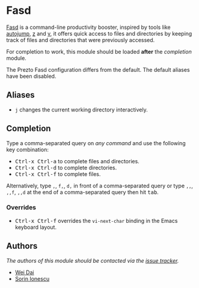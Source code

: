 Fasd
====

[Fasd][1] is a command-line productivity booster, inspired by tools like
[autojump][2], [z][3] and [v][4], it offers quick access to files and
directories by keeping track of files and directories  that were previously
accessed.

For completion to work, this module should be loaded **after** the *completion*
module.

The Prezto Fasd configuration differs from the default. The default aliases have
been disabled.

Aliases
-------

  - `j` changes the current working directory interactively.

Completion
----------

Type a comma-separated query on *any command* and use the following key
combination:

  - <kbd>Ctrl-x Ctrl-a</kbd> to complete files and directories.
  - <kbd>Ctrl-x Ctrl-d</kbd> to complete directories.
  - <kbd>Ctrl-x Ctrl-f</kbd> to complete files.

Alternatively, type `,`, `f,`, `d,` in front of a comma-separated query or type
`,,`,  `,,f`, `,,d` at the end of a comma-separated query then hit
<kbd>tab</kbd>.

### Overrides

  - <kbd>Ctrl-x Ctrl-f</kbd> overrides the `vi-next-char` binding in the Emacs
  keyboard layout.

Authors
-------

*The authors of this module should be contacted via the [issue tracker][5].*

  - [Wei Dai](https://github.com/clvv)
  - [Sorin Ionescu](https://github.com/sorin-ionescu)

[1]: https://github.com/clvv/fasd
[2]: https://github.com/joelthelion/autojump
[3]: https://github.com/rupa/z
[4]: https://github.com/rupa/v
[5]: https://github.com/sorin-ionescu/prezto/issues

